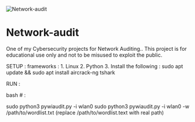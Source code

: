 
![Network-audit](https://github.com/user-attachments/assets/be783ad7-f6a6-4246-ab9f-da18442509fd)

# Network-audit
One of my Cybersecurity projects for Network Auditing..
This project is for educational use only and not to be misused to exploit the public.

SETUP :
frameworks : 1. Linux
             2. Python
             3. Install the following : sudo apt update && sudo apt install aircrack-ng tshark

RUN :

bash # :

sudo python3 pywiaudit.py -i wlan0
sudo python3 pywiaudit.py -i wlan0 -w /path/to/wordlist.txt (replace /path/to/wordlist.text with real path)
